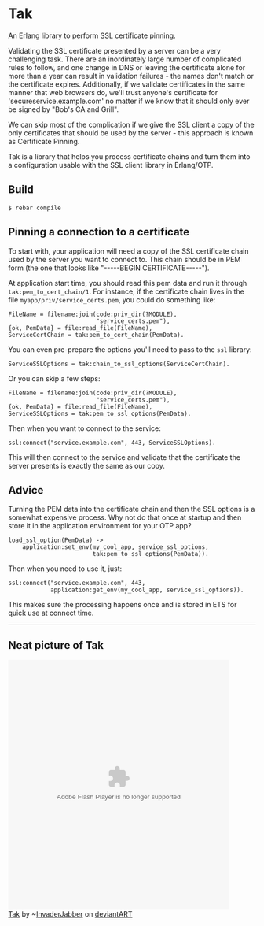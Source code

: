 Tak
===

An Erlang library to perform SSL certificate pinning.

Validating the SSL certificate presented by a server can be a very challenging task. There are an inordinately large number of complicated rules to follow, and one change in DNS or leaving the certificate alone for more than a year can result in validation failures - the names don't match or the certificate expires. Additionally, if we validate certificates in the same manner that web browsers do, we'll trust anyone's certificate for 'secureservice.example.com' no matter if we know that it should only ever be signed by "Bob's CA and Grill".

We can skip most of the complication if we give the SSL client a copy of the only certificates that should be used by the server - this approach is known as Certificate Pinning.

Tak is a library that helps you process certificate chains and turn them into a configuration usable with the SSL client library in Erlang/OTP.

Build
-----

    $ rebar compile

Pinning a connection to a certificate
-------------------------------------

To start with, your application will need a copy of the SSL certificate chain used by the server you want to connect to. This chain should be in PEM form (the one that looks like "-----BEGIN CERTIFICATE-----").

At application start time, you should read this pem data and run it through `tak:pem_to_cert_chain/1`. For instance, if the certificate chain lives in the file `myapp/priv/service_certs.pem`, you could do something like:

    FileName = filename:join(code:priv_dir(?MODULE),
                             "service_certs.pem"),
    {ok, PemData} = file:read_file(FileName),
    ServiceCertChain = tak:pem_to_cert_chain(PemData).

You can even pre-prepare the options you'll need to pass to the `ssl` library:

    ServiceSSLOptions = tak:chain_to_ssl_options(ServiceCertChain).

Or you can skip a few steps:

    FileName = filename:join(code:priv_dir(?MODULE),
                             "service_certs.pem"),
    {ok, PemData} = file:read_file(FileName),
    ServiceSSLOptions = tak:pem_to_ssl_options(PemData).

Then when you want to connect to the service:

    ssl:connect("service.example.com", 443, ServiceSSLOptions).

This will then connect to the service and validate that the certificate the server presents is exactly the same as our copy.

Advice
------

Turning the PEM data into the certificate chain and then the SSL options is a somewhat expensive process. Why not do that once at startup and then store it in the application environment for your OTP app?

    load_ssl_option(PemData) ->
        application:set_env(my_cool_app, service_ssl_options,
                            tak:pem_to_ssl_options(PemData)).

Then when you need to use it, just:

    ssl:connect("service.example.com", 443,
                application:get_env(my_cool_app, service_ssl_options)).

This makes sure the processing happens once and is stored in ETS for quick use at connect time.

----

Neat picture of Tak
-------------------

<object width="450" height="508"><param name="movie" value="http://backend.deviantart.com/embed/view.swf?1"><param name="flashvars" value="id=206804610&width=1337"><param name="allowScriptAccess" value="always"><embed src="http://backend.deviantart.com/embed/view.swf?1" type="application/x-shockwave-flash" width="450" height="508" flashvars="id=206804610&width=1337" allowscriptaccess="always"></embed></object><br><a href="http://invaderjabber.deviantart.com/art/Tak-206804610">Tak</a> by <span class="username-with-symbol u"><span class="simple-symbol">~</span><a class="u regular username" href="http://invaderjabber.deviantart.com/" >InvaderJabber</a><span class="user-symbol regular " data-quicktip-text="" data-show-tooltip=""></span></span> on <a href="http://www.deviantart.com">deviantART</a>
